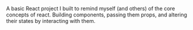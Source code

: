 A basic React project I built to remind myself (and others) of the core concepts of react. Building components, passing them props, and altering their states by interacting with them.
